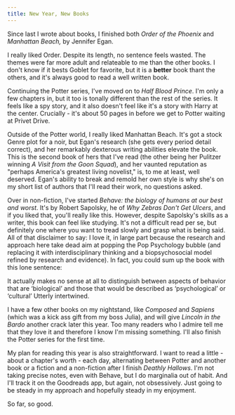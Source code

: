 ```yaml
---
title: New Year, New Books
---
```


Since last I wrote about books, I finished both *Order of the Phoenix*  and *Manhattan Beach,* by Jennifer Egan. 

I really liked Order. Despite its length, no sentence feels wasted. The themes were far more adult and relateable to me than the other books. I don't know if it bests Goblet for favorite, but it is a **better** book thant the others, and it's always good to read a well written book. 

Continuing the Potter series, I've moved on to *Half Blood Prince*. I'm only a few chapters in, but it too is tonally different than the rest of the series. It feels like a spy story, and it also doesn't feel like it's a story with Harry at the center. Crucially - it's about 50 pages in before we get to Potter waiting at Privet Drive. 

Outside of the Potter world, I really liked Manhattan Beach. It's got a stock Genre plot for a noir, but Egan's research (she gets every period detail correct), and her remarkably dexterous writing abilities elevate the book.  This is the second book of hers that I've read (the other being her Pulitzer winning *A Visit from the Goon Squad*), and her vaunted reputation as "perhaps America's greatest living novelist," is, to me at least, well deserved.  Egan's ability to break and remold her own style is why she's on my short list of authors that I'll read their work, no questions asked. 

Over in non-fiction, I've started *Behave: the biology of humans at our best and worst*.  It's by Robert Sapolsky, he of *Why Zebras Don't Get Ulcers*, and if you liked that, you'll really like this. However, despite Sapolsky's skills as a writer, this book can feel like studying. It's not a difficult read per se, but definitely one where you want to tread slowly and grasp what is being said. All of that disclaimer to say: I love it, in large part because the research and approach here take dead aim at popping the Pop Psychology bubble (and replacing it with interdisciplinary thinking and a biopsychosocial model refined by research and evidence). In fact, you could sum up the book with this lone sentence: 

It actually makes no sense at all to distinguish between aspects of behavior that are ‘biological’ and those that would be described as ‘psychological’ or ‘cultural’ Utterly intertwined.

I have a few other books on my nightstand, like *Composed* and *Sapiens* (which was a kick ass gift from my boss Julia), and will give *Lincoln in the Bardo* another crack later this year. Too many readers who I admire tell me that they love it and therefore I know I'm missing something. I'll also finish the Potter series for the first time. 

My plan for reading this year is also straightforward. I want to read a little - about a chapter's worth - each day, alternating between Potter and another book or a fiction and a non-fiction after I finish *Deathly Hallows*.  I'm not taking precise notes, even with Behave, but I do marginalia out of habit. And I'll track it on the Goodreads app, but again, not obsessively. Just going to be steady in my approach and hopefully steady in my enjoyment. 

So far, so good.